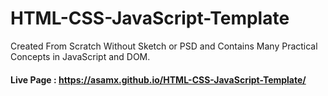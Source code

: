 # HTML-CSS-JavaScript-Template
Created From Scratch Without Sketch or PSD and Contains Many Practical Concepts in JavaScript and DOM.
#### Live Page : https://asamx.github.io/HTML-CSS-JavaScript-Template/

